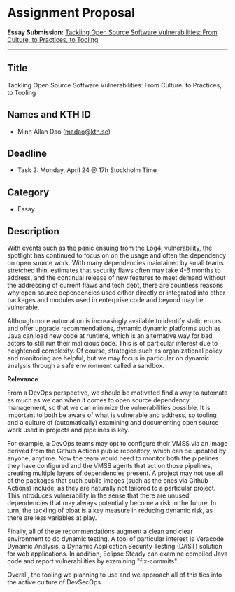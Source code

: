 # Assignment Proposal

**Essay Submission:**
[Tackling Open Source Software Vulnerabilities: From Culture, to
Practices, to Tooling](OSS.pdf)

-----

## Title

Tackling Open Source Software Vulnerabilities: From Culture, to
Practices, to Tooling

## Names and KTH ID

  - Minh Allan Dao (madao@kth.se)

## Deadline

- Task 2: Monday, April 24 @ 17h Stockholm Time

## Category

- Essay

## Description

With events such as the panic ensuing from the Log4j vulnerability, the spotlight has continued to focus on on the usage and often the dependency on open source work. With many dependencies maintained by small teams stretched thin, estimates that security flaws often may take 4-6 months to address, and the continual release of new features to meet demand without the addressing of current flaws and tech debt, there are countless reasons why open source dependencies used either directly or integrated into other packages and modules used in enterprise code and beyond may be vulnerable.

Although more automation is increasingly available to identify static errors and offer upgrade recommendations, dynamic dynamic platforms such as Java can load new code at runtime, which is an alternative way for bad actors to still run their malicious code. This is of particular interest due to heightened complexity. Of course, strategies such as organizational policy and monitoring are helpful, but we may focus in particular on dynamic analysis through a safe environment called a sandbox.

**Relevance**

From a DevOps perspective, we should be motivated find a way to automate as much as we can when it comes to open source dependency management, so that we can minimize the vulnerabilities possible. It is important to both be aware of what is vulnerable and address, so tooling and a culture of (automatically) examining and documenting open source work used in projects and pipelines is key. 

For example, a DevOps teams may opt to configure their VMSS via an image derived from the Github Actions public repository, which can be updated by anyone, anytime. Now the team would need to monitor both the pipelines they have configured and the VMSS agents that act on those pipelines, creating multiple layers of dependencies present. A project may not use all of the packages that such public images (such as the ones via Github Actions) include, as they are naturally not tailored to a particular project. This introduces vulnerability in the sense that there are unused dependencies that may always potentially become a risk in the future. In turn, the tackling of bloat is a key measure in reducing dynamic risk, as there are less variables at play. 

Finally, all of these recommendations augment a clean and clear environment to do dynamic testing. A tool of particular interest is Veracode Dynamic Analysis, a Dynamic Application Security Testing (DAST) solution for web applications. In addition, Eclipse Steady can examine compiled Java code and report vulnerabilities by examining "fix-commits".

Overall, the tooling we planning to use and we approach all of this ties into the active culture of DevSecOps.

